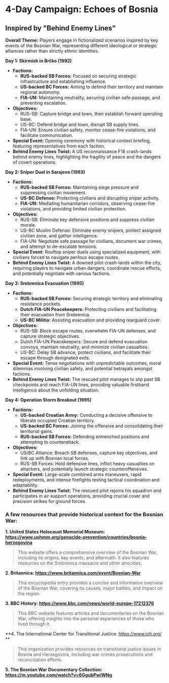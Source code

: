 # 4-Day Campaign: Echoes of Bosnia
## Inspired by "Behind Enemy Lines"

**Overall Theme:** Players engage in fictionalized scenarios inspired by key events of the Bosnian War, representing different ideological or strategic alliances rather than strictly ethnic identities.

**Day 1: Skirmish in Brčko (1992)**

* **Factions:**
    * **RUS-backed SB Forces:** Focused on securing strategic infrastructure and establishing influence.
    * **US-backed BC Forces:** Aiming to defend their territory and maintain regional autonomy.
    * **FIA-UN:** Maintaining neutrality, securing civilian safe passage, and preventing escalation.
* **Objectives:**
    * RUS-SB: Capture bridge and town, then establish forward operating base.
    * US-BC: Defend bridge and town, disrupt SB supply lines.
    * FIA-UN: Ensure civilian safety, monitor cease-fire violations, and facilitate communication.
* **Special Event:** Opening ceremony with historical context briefing, featuring representatives from each faction.
* **Behind Enemy Lines Twist:** A US reconnaissance F18 crash-lands behind enemy lines, highlighting the fragility of peace and the dangers of covert operations.


**Day 2: Sniper Duel in Sarajevo (1993)**

* **Factions:**
    * **RUS-backed SB Forces:** Maintaining siege pressure and suppressing civilian movement.
    * **US-BC Defense:** Protecting civilians and disrupting sniper activity.
    * **FIA-UN:** Mediating humanitarian corridors, observing cease-fire violations, and providing limited civilian protection.
* **Objectives:**
    * RUS-SB: Eliminate key defensive positions and suppress civilian morale.
    * US-BC Muslim Defense: Eliminate enemy snipers, protect assigned civilian zone, and gather intelligence.
    * FIA-UN: Negotiate safe passage for civilians, document war crimes, and attempt to de-escalate tensions.
* **Special Event:** Rooftop sniper duels using specialized equipment, with civilians forced to navigate perilous escape routes.
* **Behind Enemy Lines Twist:** A downed pilot crash-lands within the city, requiring players to navigate urban dangers, coordinate rescue efforts, and potentially negotiate with various factions.

**Day 3: Srebrenica Evacuation (1995)**

* **Factions:**
    * **RUS-backed SB Forces:** Securing strategic territory and eliminating resistance pockets.
    * **Dutch FIA-UN Peacekeepers:** Protecting civilians and facilitating their evacuation from Srebrenica.
    * **US-BC Militia:** Assisting evacuation and providing rearguard cover.
* **Objectives:**
    * RUS-SB: Block escape routes, overwhelm FIA-UN defenses, and capture strategic objectives.
    * Dutch FIA-UN Peacekeepers: Secure and defend evacuation convoys, maintain neutrality, and minimize civilian casualties.
    * US-BC: Delay SB advance, protect civilians, and facilitate their escape through designated exits.
* **Special Event:** Tense negotiations with unpredictable outcomes, moral dilemmas involving civilian safety, and potential betrayals amongst factions.
* **Behind Enemy Lines Twist:** The rescued pilot manages to slip past SB checkpoints and reach FIA-UN lines, providing valuable firsthand intelligence about the unfolding situation.


**Day 4: Operation Storm Breakout (1995)**

* **Factions:**
    * **US-backed Croatian Army:** Conducting a decisive offensive to liberate occupied Croatian territory.
    * **US-backed BC Forces:** Joining the offensive and consolidating their territorial gains.
    * **RUS-backed SB Forces:** Defending entrenched positions and attempting to counterattack.
* **Objectives:**
    * US/BC Alliance: Breach SB defenses, capture key objectives, and link up with Bosnian local forces.
    * RUS-SB Forces: Hold defensive lines, inflict heavy casualties on attackers, and potentially launch strategic counteroffensives.
* **Special Event:** Large-scale combined arms maneuvers, rapid redeployments, and intense firefights testing tactical coordination and adaptability.
* **Behind Enemy Lines Twist:** The rescued pilot rejoins his squadron and participates in air support operations, providing crucial cover and precision strikes for ground forces.



### A few resources that provide historical context for the Bosnian War:

**1. United States Holocaust Memorial Museum: https://www.ushmm.org/genocide-prevention/countries/bosnia-herzegovina**
> This website offers a comprehensive overview of the Bosnian War, including its origins, key events, and aftermath. It also features resources on the Srebrenica massacre and other atrocities.

**2. Britannica: https://www.britannica.com/event/Bosnian-War**
> This encyclopedia entry provides a concise and informative overview of the Bosnian War, covering its causes, major battles, and impact on the region.

**3. BBC History: https://www.bbc.com/news/world-europe-17212376**
> This BBC website features articles and documentaries on the Bosnian War, offering insights into the personal experiences of those who lived through it.

**4. The International Center for Transitional Justice: https://www.ictj.org/
**
> This organization provides resources on transitional justice issues in Bosnia and Herzegovina, including war crimes prosecutions and reconciliation efforts.

**5. The Bosnian War Documentary Collection: https://m.youtube.com/watch?v=6GgubPwiWNg**
